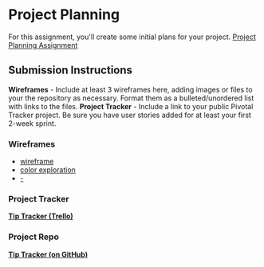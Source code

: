 # Project Planning
For this assignment, you'll create some initial plans for your project.
[Project Planning Assignment](https://education.launchcode.org/liftoff/assignments/planning/)
## Submission Instructions
**Wireframes** - Include at least 3 wireframes here, adding images or files to your the repository as necessary. Format them as a bulleted/unordered list with links to the files.
**Project Tracker** - Include a link to your public Pivotal Tracker project. Be sure you have user stories added for at least your first 2-week sprint.



### Wireframes
- [wireframe](/P3-Project_Planning/tip-tracker-wireframe-01.png)
- [color exploration](/P3-Project_Planning/tip-tracker-colors.png)
- [-](/)



### Project Tracker
**[Tip Tracker (Trello)](https://trello.com/b/1pqI9t3K/tip-tracker)**



### Project Repo
**[Tip Tracker (on GitHub)](https://github.com/timconseevable/Tip-Tracker-Web)**